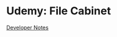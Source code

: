# Udemy: File Cabinet

[Developer Notes](https://gist.github.com/OTR500miles2go/47bb8930017fdcb51e682f683692ff86)
